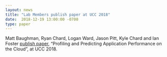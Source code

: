 ```yaml
---
layout: news
title: "Lab Members publish paper at UCC 2018"
date:  2018-12-19 13:00:00 -0700
type: paper
---
```


Matt Baughman, Ryan Chard, Logan Ward, Jason Pitt, Kyle Chard and Ian Foster [publish paper]( https://www.researchgate.net/publication/329786437_Profiling_and_Predicting_Application_Performance_on_the_Cloud), “Profiling and Predicting Application Performance on the Cloud”, at UCC 2018. 
